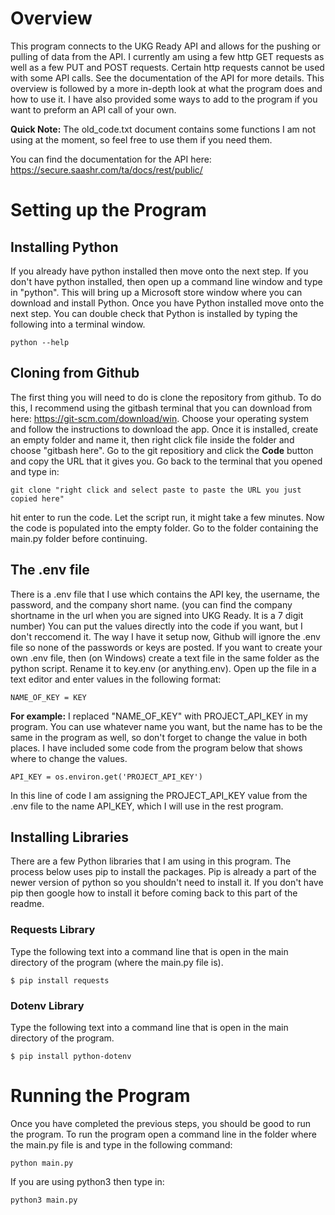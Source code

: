 # Overview
This program connects to the UKG Ready API and allows for the pushing or pulling of data from the API. I currently am using a few http GET requests as well as a few PUT and POST requests. Certain http requests cannot be used with some API calls. See the documentation of the API for more details. This overview is followed by a more in-depth look at what the program does and how to use it. I have also provided some ways to add to the program if you want to preform an API call of your own. 

**Quick Note:** The old_code.txt document contains some functions I am not using at the moment, so feel free to use them if you need them.

You can find the documentation for the API here: https://secure.saashr.com/ta/docs/rest/public/

# Setting up the Program

## Installing Python
If you already have python installed then move onto the next step. If you don't have python installed, then open up a command line window and type in "python". This will bring up a Microsoft store window where you can download and install Python. Once you have Python installed move onto the next step. You can double check that Python is installed by typing the following into a terminal window.

    python --help

## Cloning from Github

The first thing  you will need to do is clone the repository from github. To do this, I recommend using the gitbash terminal that you can download from here: https://git-scm.com/download/win. Choose your operating system and follow the instructions to download the app. Once it is installed, create an empty folder and name it, then right click file inside the folder and choose "gitbash here". Go to the git repositiory and click the **Code** button and copy the URL that it gives you. Go back to the terminal that you opened and type in: 

    git clone "right click and select paste to paste the URL you just copied here"

hit enter to run the code. Let the script run, it might take a few minutes. Now the code is populated into the empty folder. Go to the folder containing the main.py folder before continuing.

## The .env file
There is a .env file that I use which contains the API key, the username, the password, and the company short name. (you can find the company shortname in the url when you are signed into UKG Ready. It is a 7 digit number) You can put the values directly into the code if you want, but I don't reccomend it. The way I have it setup now, Github will ignore the .env file so none of the passwords or keys are posted. If you want to create your own .env file, then (on Windows) create a text file in the same folder as the python script. Rename it to key.env (or anything.env). Open up the file in a text editor and enter values in the following format:

    NAME_OF_KEY = KEY
    
**For example:** I replaced "NAME_OF_KEY" with PROJECT_API_KEY in my program. You can use whatever name you want, but the name has to be the same in the program as well, so don't forget to change the value in both places. I have included some code from the program below that shows where to change the values.

    API_KEY = os.environ.get('PROJECT_API_KEY')

In this line of code I am assigning the PROJECT_API_KEY value from the .env file to the name API_KEY, which I will use in the rest program.
## Installing Libraries
There are a few Python libraries that I am using in this program. The process below uses pip to install the packages. Pip is already a part of the newer version of python so you shouldn't need to install it. If you don't have pip then google how to install it before coming back to this part of the readme.

### Requests Library
Type the following text into a command line that is open in the main directory of the program (where the main.py file is).

    $ pip install requests

### Dotenv Library
Type the following text into a command line that is open in the main directory of the program.

    $ pip install python-dotenv

# Running the Program
Once you have completed the previous steps, you should be good to run the program. To run the program open a command line in the folder where the main.py file is and type in the following command:

    python main.py

If you are using python3 then type in:

    python3 main.py

